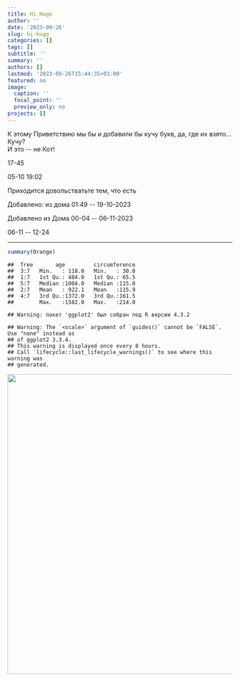 ```yaml
---
title: Hi Hugo
author: ''
date: '2023-09-26'
slug: hi-hugo
categories: []
tags: []
subtitle: ''
summary: ''
authors: []
lastmod: '2023-09-26T15:44:35+03:00'
featured: no
image:
  caption: ''
  focal_point: ''
  preview_only: no
projects: []
---  
```


К этому Приветствию мы бы и добавили бы кучу букв, да, где их взято... Кучу?  
И это -- не Кот! 

17-45  

05-10 19:02  

Приходится довольстватьте тем, что есть  

Добавлено: из дома 01:49 -- 19-10-2023  

Добавлено из Дома 00-04 -- 06-11-2023  

06-11 -- 12-24  

--------------


```r
summary(Orange)
```

```
##  Tree       age         circumference  
##  3:7   Min.   : 118.0   Min.   : 30.0  
##  1:7   1st Qu.: 484.0   1st Qu.: 65.5  
##  5:7   Median :1004.0   Median :115.0  
##  2:7   Mean   : 922.1   Mean   :115.9  
##  4:7   3rd Qu.:1372.0   3rd Qu.:161.5  
##        Max.   :1582.0   Max.   :214.0
```


```
## Warning: пакет 'ggplot2' был собран под R версии 4.3.2
```

```
## Warning: The `<scale>` argument of `guides()` cannot be `FALSE`. Use "none" instead as
## of ggplot2 3.3.4.
## This warning is displayed once every 8 hours.
## Call `lifecycle::last_lifecycle_warnings()` to see where this warning was
## generated.
```

<img src="{{< blogdown/postref >}}index_files/figure-html/unnamed-chunk-2-1.png" width="672" />

